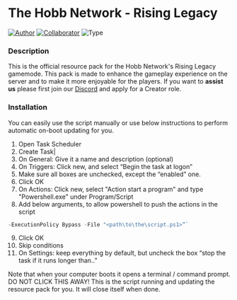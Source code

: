 # The Hobb Network - Rising Legacy
[![Author](https://img.shields.io/badge/Author-Luuk%20Kablan-purple)](https://github.com/LuckyLuuk12)
[![Collaborator](https://img.shields.io/badge/Collaborator-C.M.R.%20Beute-maroon)](https://github.com/CastilloNLDE)
![Type](https://img.shields.io/badge/Type-Resource%20Pack-gree)

### Description
This is the official resource pack for the Hobb Network's Rising Legacy gamemode. 
This pack is made to enhance the gameplay experience on the server and to make it more enjoyable for the players. 
If you want to **assist us** please first join our [Discord](https://dc.hobbnetwork.net) and apply for a Creator role.

### Installation
You can easily use the script manually or use below instructions to
perform automatic on-boot updating for you.
1. Open Task Scheduler
2. Create Task|
3. On General: Give it a name and description (optional)
4. On Triggers: Click new, and select “Begin the task at logon”
5. Make sure all boxes are unchecked, except the “enabled” one.
6. Click OK
7. On Actions: Click new, select "Action start a program" and type "Powershell.exe" under Program/Script
8. Add below arguments, to allow powershell to push the actions in the script
```ps1
-ExecutionPolicy Bypass -File "<path\to\the\script.ps1>”` 
```
9. Click OK
10. Skip conditions
11. On Settings: keep everything by default, but uncheck the box “stop the task if it runs longer than..”

Note that when your computer boots it opens a terminal / command prompt. DO NOT CLICK THIS AWAY!
This is the script running and updating the resource pack for you. It will close itself when done.
